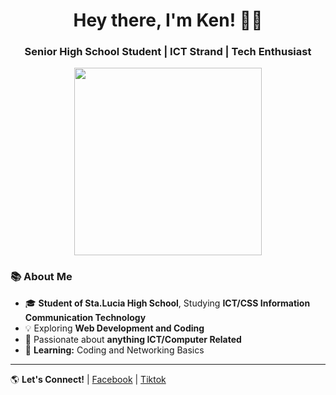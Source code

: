<h1 align="center"> Hey there, I'm Ken! 👨‍💻</h1>
<h3 align="center">Senior High School Student | ICT Strand | Tech Enthusiast</h3>

<p align="center">
  <img src="https://media.giphy.com/media/ZVik7pBtu9dNS/giphy.gif" width="300">

### 📚 **About Me**
- 🎓 **Student of Sta.Lucia High School**, Studying **ICT/CSS Information Communication Technology**
- 💡 Exploring **Web Development and Coding**
- 🔧 Passionate about **anything ICT/Computer Related**
- 🌱 **Learning:** Coding and Networking Basics  

---

🌎 **Let's Connect!**
| [Facebook](https://www.facebook.com/kenreyven.ordas) | [Tiktok](https://www.tiktok.com/@ilovechelliane?_t=ZS-8u4EFTtN5Gy&_r=1)


